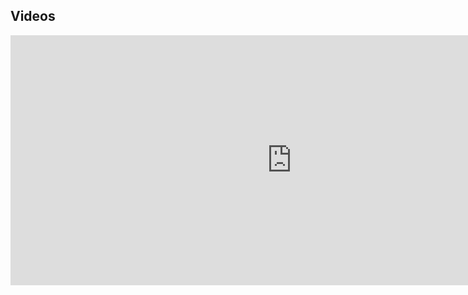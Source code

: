 ## Videos


<iframe width="900" height="400" 
src="https://www.youtube.com/embed/4Kf_QmYh_4o" frameborder="0" allow="accelerometer; autoplay; encrypted-media; gyroscope; picture-in-picture" allowfullscreen></iframe>
